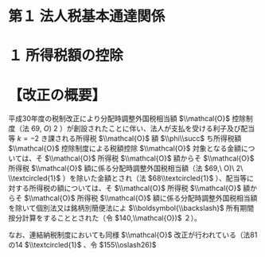 # 第１ 法人税基本通達関係

# １ 所得税額の控除

# 【改正の概要】

平成30年度の税制改正により分配時調整外国税相当額 $\\mathcal{O}$ 控除制度（法 $69,\ O)~2$ ）が創設されたことに伴い、法人が支払を受ける利子及び配当等 $k=-2$ き課される所得税 $\\mathcal{O}$ 額 $\\phi\\succ$ ち所得税額 $\\mathcal{O}$ 控除制度による税額控除 $\\mathcal{O}$ 対象となる金額については、そ $\\mathcal{O}$ 所得税 $\\mathcal{O}$ 額からそ $\\mathcal{O}$ 所得税 $\\mathcal{O}$ 額に係る分配時調整外国税相当額（法 $69,\ O)\ 2\ \\textcircled{1}$ ）を除いた金額とされ（法 $68\\textcircled{1}$ ）、配当等に対する所得税の額については、そ $\\mathcal{O}$ 所得税 $\\mathcal{O}$ 額からそ $\\mathcal{O}$ 所得税 $\\mathcal{O}$ 額に係る分配時調整外国税相当額を除いて個別法又は銘柄別簡便法によ $\\boldsymbol{\\backslash}$ 所有期間按分計算をすることとされた（令 $140,\\mathcal{O})$ ２）。

なお、連結納税制度においても同様 $\\mathcal{O}$ 改正が行われている（法81の14 $\\textcircled{1}$ 、令 $155\\oslash26)$